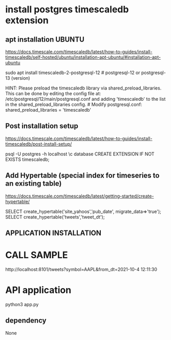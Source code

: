 # install postgres timescaledb extension

## apt installation UBUNTU

https://docs.timescale.com/timescaledb/latest/how-to-guides/install-timescaledb/self-hosted/ubuntu/installation-apt-ubuntu/#installation-apt-ubuntu

sudo apt install timescaledb-2-postgresql-12 # postgresql-12 or postgresql-13 (version)

HINT: Please preload the timescaledb library via shared_preload_libraries.
This can be done by editing the config file at: /etc/postgresql/12/main/postgresql.conf
and adding 'timescaledb' to the list in the shared_preload_libraries config. # Modify postgresql.conf:
shared_preload_libraries = 'timescaledb'

## Post installation setup

https://docs.timescale.com/timescaledb/latest/how-to-guides/install-timescaledb/post-install-setup/

psql -U postgres -h localhost
\c database
CREATE EXTENSION IF NOT EXISTS timescaledb;

## Add Hypertable (special index for timeseries to an existing table)

https://docs.timescale.com/timescaledb/latest/getting-started/create-hypertable/

SELECT create_hypertable('site_yahoos','pub_date', migrate_data=>'true');
SELECT create_hypertable('tweets','tweet_dt');

## APPLICATION INSTALLATION

# CALL SAMPLE

http://localhost:8101/tweets?symbol=AAPL&from_dt=2021-10-4 12:11:30

# API application

python3 app.py

## dependency

None
